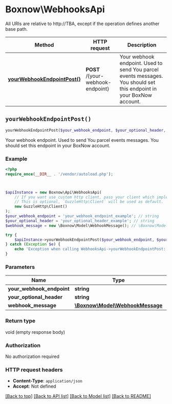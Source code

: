 # Boxnow\WebhooksApi

All URIs are relative to http://TBA, except if the operation defines another base path.

| Method | HTTP request | Description |
| ------------- | ------------- | ------------- |
| [**yourWebhookEndpointPost()**](WebhooksApi.md#yourWebhookEndpointPost) | **POST** /{your-webhook-endpoint} | Your webhook endpoint. Used to send You parcel events messages. You should set this endpoint in your BoxNow account. |


## `yourWebhookEndpointPost()`

```php
yourWebhookEndpointPost($your_webhook_endpoint, $your_optional_header, $webhook_message)
```

Your webhook endpoint. Used to send You parcel events messages. You should set this endpoint in your BoxNow account.

### Example

```php
<?php
require_once(__DIR__ . '/vendor/autoload.php');



$apiInstance = new Boxnow\Api\WebhooksApi(
    // If you want use custom http client, pass your client which implements `GuzzleHttp\ClientInterface`.
    // This is optional, `GuzzleHttp\Client` will be used as default.
    new GuzzleHttp\Client()
);
$your_webhook_endpoint = 'your_webhook_endpoint_example'; // string
$your_optional_header = 'your_optional_header_example'; // string
$webhook_message = new \Boxnow\Model\WebhookMessage(); // \Boxnow\Model\WebhookMessage

try {
    $apiInstance->yourWebhookEndpointPost($your_webhook_endpoint, $your_optional_header, $webhook_message);
} catch (Exception $e) {
    echo 'Exception when calling WebhooksApi->yourWebhookEndpointPost: ', $e->getMessage(), PHP_EOL;
}
```

### Parameters

| Name | Type | Description  | Notes |
| ------------- | ------------- | ------------- | ------------- |
| **your_webhook_endpoint** | **string**|  | |
| **your_optional_header** | **string**|  | [optional] |
| **webhook_message** | [**\Boxnow\Model\WebhookMessage**](../Model/WebhookMessage.md)|  | [optional] |

### Return type

void (empty response body)

### Authorization

No authorization required

### HTTP request headers

- **Content-Type**: `application/json`
- **Accept**: Not defined

[[Back to top]](#) [[Back to API list]](../../README.md#endpoints)
[[Back to Model list]](../../README.md#models)
[[Back to README]](../../README.md)
